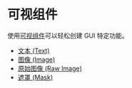 # 可视组件

使用[可视组件](UIVisualComponents.html)可以轻松创建 GUI 特定功能。

* [文本 (Text)](script-Text.html)
* [图像 (Image)](script-Image.html)
* [原始图像 (Raw Image)](script-RawImage.html)
* [遮罩 (Mask)](script-Mask.html)
